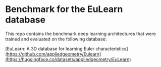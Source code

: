 # Benchmark for the EuLearn database

This repo contains the benchmark deep learning architectures that were trained and evaluated on the following database:

[EuLearn: A 3D database for learning Euler characteristics](https://github.com/appliedgeometry/Eulearn](https://huggingface.co/datasets/appliedgeometry/EuLearn)
